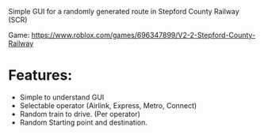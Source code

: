 Simple GUI for a randomly generated route in Stepford County Railway (SCR)

Game: https://www.roblox.com/games/696347899/V2-2-Stepford-County-Railway


# Features:
* Simple to understand GUI
* Selectable operator (Airlink, Express, Metro, Connect)
* Random train to drive. (Per operator)
* Random Starting point and destination.


